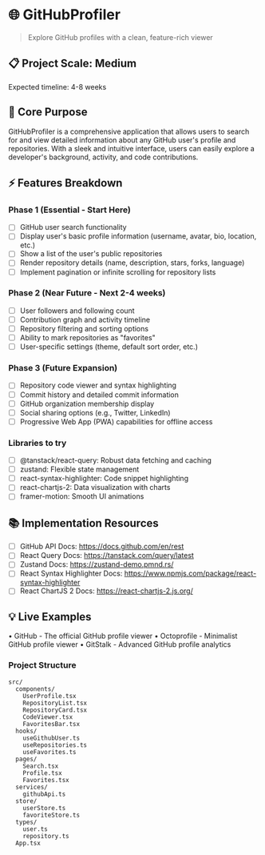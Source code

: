 # 🌐 GitHubProfiler
> Explore GitHub profiles with a clean, feature-rich viewer

## 📋 Project Scale: Medium
Expected timeline: 4-8 weeks

## 🎯 Core Purpose
GitHubProfiler is a comprehensive application that allows users to search for and view detailed information about any GitHub user's profile and repositories. With a sleek and intuitive interface, users can easily explore a developer's background, activity, and code contributions.

## ⚡ Features Breakdown

### Phase 1 (Essential - Start Here)
- [ ] GitHub user search functionality
- [ ] Display user's basic profile information (username, avatar, bio, location, etc.)
- [ ] Show a list of the user's public repositories
- [ ] Render repository details (name, description, stars, forks, language)
- [ ] Implement pagination or infinite scrolling for repository lists

### Phase 2 (Near Future - Next 2-4 weeks)
- [ ] User followers and following count
- [ ] Contribution graph and activity timeline
- [ ] Repository filtering and sorting options
- [ ] Ability to mark repositories as "favorites"
- [ ] User-specific settings (theme, default sort order, etc.)

### Phase 3 (Future Expansion)
- [ ] Repository code viewer and syntax highlighting
- [ ] Commit history and detailed commit information
- [ ] GitHub organization membership display
- [ ] Social sharing options (e.g., Twitter, LinkedIn)
- [ ] Progressive Web App (PWA) capabilities for offline access

### Libraries to try
- [ ] @tanstack/react-query: Robust data fetching and caching
- [ ] zustand: Flexible state management
- [ ] react-syntax-highlighter: Code snippet highlighting
- [ ] react-chartjs-2: Data visualization with charts
- [ ] framer-motion: Smooth UI animations

## 📚 Implementation Resources
- [ ] GitHub API Docs: https://docs.github.com/en/rest
- [ ] React Query Docs: https://tanstack.com/query/latest
- [ ] Zustand Docs: https://zustand-demo.pmnd.rs/
- [ ] React Syntax Highlighter Docs: https://www.npmjs.com/package/react-syntax-highlighter
- [ ] React ChartJS 2 Docs: https://react-chartjs-2.js.org/

## 💡 Live Examples
• GitHub - The official GitHub profile viewer
• Octoprofile - Minimalist GitHub profile viewer
• GitStalk - Advanced GitHub profile analytics

### Project Structure
```
src/
  components/
    UserProfile.tsx
    RepositoryList.tsx
    RepositoryCard.tsx
    CodeViewer.tsx
    FavoritesBar.tsx
  hooks/
    useGithubUser.ts
    useRepositories.ts
    useFavorites.ts
  pages/
    Search.tsx
    Profile.tsx
    Favorites.tsx
  services/
    githubApi.ts
  store/
    userStore.ts
    favoriteStore.ts
  types/
    user.ts
    repository.ts
  App.tsx
```
